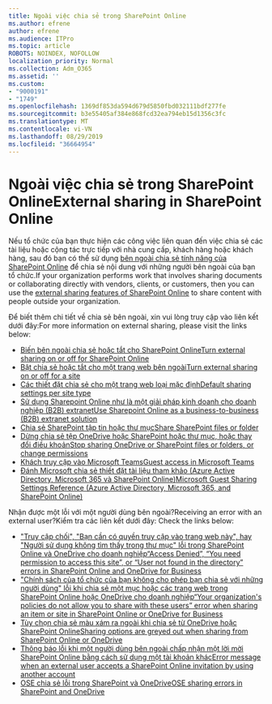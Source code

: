 ```yaml
---
title: Ngoài việc chia sẻ trong SharePoint Online
ms.author: efrene
author: efrene
ms.audience: ITPro
ms.topic: article
ROBOTS: NOINDEX, NOFOLLOW
localization_priority: Normal
ms.collection: Adm_O365
ms.assetid: ''
ms.custom:
- "9000191"
- "1749"
ms.openlocfilehash: 1369df853da594d679d5850fbd032111bdf277fe
ms.sourcegitcommit: b3e55405af384e868fcd32ea794eb15d1356c3fc
ms.translationtype: MT
ms.contentlocale: vi-VN
ms.lasthandoff: 08/29/2019
ms.locfileid: "36664954"
---
```

# <a name="external-sharing-in-sharepoint-online"></a><span data-ttu-id="6295f-102">Ngoài việc chia sẻ trong SharePoint Online</span><span class="sxs-lookup"><span data-stu-id="6295f-102">External sharing in SharePoint Online</span></span>

<span data-ttu-id="6295f-103">Nếu tổ chức của bạn thực hiện các công việc liên quan đến việc chia sẻ các tài liệu hoặc cộng tác trực tiếp với nhà cung cấp, khách hàng hoặc khách hàng, sau đó bạn có thể sử dụng [bên ngoài chia sẻ tính năng của SharePoint Online](https://docs.microsoft.com/sharepoint/external-sharing-overview) để chia sẻ nội dung với những người bên ngoài của bạn tổ chức.</span><span class="sxs-lookup"><span data-stu-id="6295f-103">If your organization performs work that involves sharing documents or collaborating directly with vendors, clients, or customers, then you can use the [external sharing features of SharePoint Online](https://docs.microsoft.com/sharepoint/external-sharing-overview) to share content with people outside your organization.</span></span>

<span data-ttu-id="6295f-104">Để biết thêm chi tiết về chia sẻ bên ngoài, xin vui lòng truy cập vào liên kết dưới đây:</span><span class="sxs-lookup"><span data-stu-id="6295f-104">For more information on external sharing, please visit the links below:</span></span>

- [<span data-ttu-id="6295f-105">Biến bên ngoài chia sẻ hoặc tắt cho SharePoint Online</span><span class="sxs-lookup"><span data-stu-id="6295f-105">Turn external sharing on or off for SharePoint Online</span></span>](https://docs.microsoft.com/sharepoint/turn-external-sharing-on-or-off)
- [<span data-ttu-id="6295f-106">Bật chia sẻ hoặc tắt cho một trang web bên ngoài</span><span class="sxs-lookup"><span data-stu-id="6295f-106">Turn external sharing on or off for a site</span></span>](https://docs.microsoft.com/sharepoint/change-external-sharing-site)
- [<span data-ttu-id="6295f-107">Các thiết đặt chia sẻ cho một trang web loại mặc định</span><span class="sxs-lookup"><span data-stu-id="6295f-107">Default sharing settings per site type</span></span>](https://docs.microsoft.com/Office365/Enterprise/microsoft-365-guest-settings#sharepoint-site-level)
- [<span data-ttu-id="6295f-108">Sử dụng Sharepoint Online như là một giải pháp kinh doanh cho doanh nghiệp (B2B) extranet</span><span class="sxs-lookup"><span data-stu-id="6295f-108">Use Sharepoint Online as a business-to-business (B2B) extranet solution</span></span>](https://docs.microsoft.com/sharepoint/create-b2b-extranet)
- [<span data-ttu-id="6295f-109">Chia sẻ SharePoint tập tin hoặc thư mục</span><span class="sxs-lookup"><span data-stu-id="6295f-109">Share SharePoint files or folder</span></span>](https://support.office.com/article/share-sharepoint-files-or-folders-1fe37332-0f9a-4719-970e-d2578da4941c)
- [<span data-ttu-id="6295f-110">Dừng chia sẻ tệp OneDrive hoặc SharePoint hoặc thư mục, hoặc thay đổi điều khoản</span><span class="sxs-lookup"><span data-stu-id="6295f-110">Stop sharing OneDrive or SharePoint files or folders, or change permissions</span></span>](https://support.office.com/article/stop-sharing-onedrive-or-sharepoint-files-or-folders-or-change-permissions-0a36470f-d7fe-40a0-bd74-0ac6c1e13323?ui=en-US&rs=en-US&ad=US)
- [<span data-ttu-id="6295f-111">Khách truy cập vào Microsoft Teams</span><span class="sxs-lookup"><span data-stu-id="6295f-111">Guest access in Microsoft Teams</span></span>](https://docs.microsoft.com/MicrosoftTeams/guest-access)
- [<span data-ttu-id="6295f-112">Đánh Microsoft chia sẻ thiết đặt tài liệu tham khảo (Azure Active Directory, Microsoft 365 và SharePoint Online)</span><span class="sxs-lookup"><span data-stu-id="6295f-112">Microsoft Guest Sharing Settings Reference (Azure Active Directory, Microsoft 365, and SharePoint Online)</span></span>](https://docs.microsoft.com/Office365/Enterprise/microsoft-365-guest-settings)

<span data-ttu-id="6295f-113">Nhận được một lỗi với một người dùng bên ngoài?</span><span class="sxs-lookup"><span data-stu-id="6295f-113">Receiving an error with an external user?</span></span><span data-ttu-id="6295f-114">Kiểm tra các liên kết dưới đây:</span><span class="sxs-lookup"><span data-stu-id="6295f-114"> Check the links below:</span></span>

- [<span data-ttu-id="6295f-115">"Truy cập chối", "Bạn cần có quyền truy cập vào trang web này", hay "Người sử dụng không tìm thấy trong thư mục" lỗi trong SharePoint Online và OneDrive cho doanh nghiệp</span><span class="sxs-lookup"><span data-stu-id="6295f-115">“Access Denied”, “You need permission to access this site”, or “User not found in the directory” errors in SharePoint Online and OneDrive for Business</span></span>](https://docs.microsoft.com/sharepoint/support/administration/access-denied-or-need-permission-error-sharepoint-online-or-onedrive-for-business)
- [<span data-ttu-id="6295f-116">"Chính sách của tổ chức của bạn không cho phép bạn chia sẻ với những người dùng" lỗi khi chia sẻ một mục hoặc các trang web trong SharePoint Online hoặc OneDrive cho doanh nghiệp</span><span class="sxs-lookup"><span data-stu-id="6295f-116">“Your organization's policies do not allow you to share with these users” error when sharing an item or site in SharePoint Online or OneDrive for Business</span></span>](https://docs.microsoft.com/sharepoint/support/administration/organization-policies-do-not-allow-you-to-share-with-users-error)
- [<span data-ttu-id="6295f-117">Tùy chọn chia sẻ màu xám ra ngoài khi chia sẻ từ OneDrive hoặc SharePoint Online</span><span class="sxs-lookup"><span data-stu-id="6295f-117">Sharing options are greyed out when sharing from SharePoint Online or OneDrive</span></span>](https://docs.microsoft.com/sharepoint/support/administration/sharing-options-grayed-out-when-sharing-from-sharepoint-online-or-onedrive)
- [<span data-ttu-id="6295f-118">Thông báo lỗi khi một người dùng bên ngoài chấp nhận một lời mời SharePoint Online bằng cách sử dụng một tài khoản khác</span><span class="sxs-lookup"><span data-stu-id="6295f-118">Error message when an external user accepts a SharePoint Online invitation by using another account</span></span>](https://support.office.com/article/Error-message-when-an-external-user-accepts-a-SharePoint-Online-invitation-by-using-another-account-f0d34413-ea7c-42c7-a485-c4e5d421e5f0-)
- [<span data-ttu-id="6295f-119">OSE chia sẻ lỗi trong SharePoint và OneDrive</span><span class="sxs-lookup"><span data-stu-id="6295f-119">OSE sharing errors in SharePoint and OneDrive</span></span>](https://docs.microsoft.com/sharepoint/sharepoint-onedrive-error-message)



